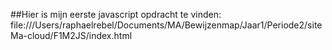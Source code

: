 ##Hier is mijn eerste javascript opdracht te vinden: file:///Users/raphaelrebel/Documents/MA/Bewijzenmap/Jaar1/Periode2/siteMa-cloud/F1M2JS/index.html
